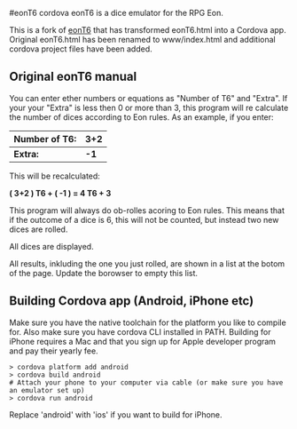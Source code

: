 #eonT6 cordova
eonT6 is a dice emulator for the RPG Eon.

This is a fork of [eonT6](https://github.com/LindaLinsefors/eonT6) that has transformed eonT6.html into a Cordova app. Original eonT6.html has been renamed to www/index.html and additional cordova project files have been added.

## Original eonT6 manual
You can enter ether numbers or equations as "Number of T6" and "Extra". If your your "Extra" is less then 0 or more than 3, this program will re calculate the number of dices according to Eon rules.
As an example, if you enter:

|**Number of T6:** | **3+2**|
|---               | ---    |
|**Extra:**        | **-1** |

This will be recalculated:

**( 3+2 ) T6 + ( -1 ) = 4 T6 + 3**

This program will always do ob-rolles acoring to Eon rules. This means that if the outcome of a dice is 6, this will not be counted, but instead two new dices are rolled.

All dices are displayed.

All results, inkluding the one you just rolled, are shown in a list at the botom of the page. Update the borowser to empty this list.

## Building Cordova app (Android, iPhone etc)

Make sure you have the native toolchain for the platform you like to compile for. Also make sure you have cordova CLI installed in PATH. Building for iPhone requires a Mac and that you sign up for Apple developer program and pay their yearly fee.

```
> cordova platform add android
> cordova build android
# Attach your phone to your computer via cable (or make sure you have an emulator set up)
> cordova run android
```

Replace 'android' with 'ios' if you want to build for iPhone.
